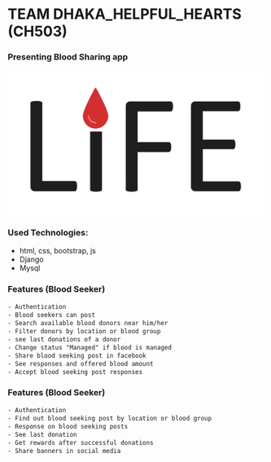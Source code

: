 # TEAM DHAKA_HELPFUL_HEARTS (CH503)
### Presenting Blood Sharing app

[![N|Solid](media/image/life.svg)](media/image/life.svg)

### Used Technologies:
- html, css, bootstrap, js
- Django
- Mysql

### Features (Blood Seeker)
```
- Authentication
- Blood seekers can post  
- Search available blood donors near him/her
- Filter donors by location or blood group
- see last donations of a donor
- Change status "Managed" if blood is managed
- Share blood seeking post in facebook
- See responses and offered blood amount
- Accept blood seeking post responses
```

### Features (Blood Seeker)
```
- Authentication
- Find out blood seeking post by location or blood group 
- Response on blood seeking posts
- See last donation
- Get rewards after successful donations
- Share banners in social media
```
